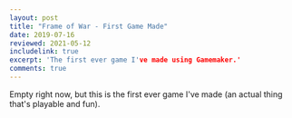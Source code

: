 ```yaml
---
layout: post
title: "Frame of War - First Game Made"
date: 2019-07-16
reviewed: 2021-05-12
includelink: true
excerpt: 'The first ever game I've made using Gamemaker.'
comments: true
---
```

Empty right now, but this is the first ever game I've made (an actual thing that's playable and fun).

